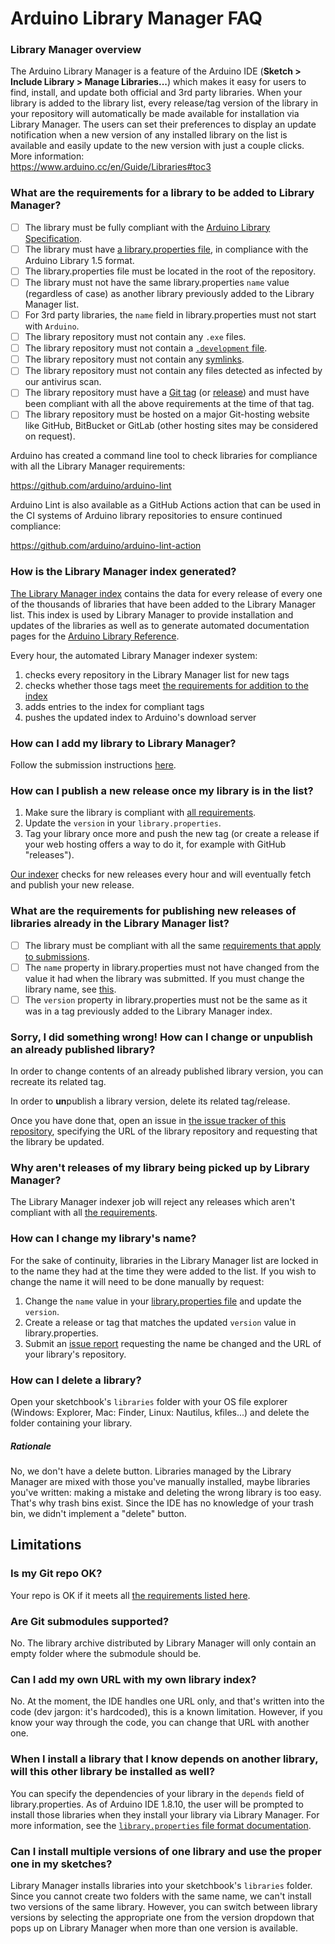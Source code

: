 # Arduino Library Manager FAQ

### Library Manager overview

The Arduino Library Manager is a feature of the Arduino IDE (**Sketch > Include Library > Manage Libraries...**) which makes it easy for users to find, install, and update both official and 3rd party libraries. When your library is added to the library list, every release/tag version of the library in your repository will automatically be made available for installation via Library Manager. The users can set their preferences to display an update notification when a new version of any installed library on the list is available and easily update to the new version with just a couple clicks. More information: <br />
https://www.arduino.cc/en/Guide/Libraries#toc3

### What are the requirements for a library to be added to Library Manager?

<a id="submission-requirements"></a>

- [ ] The library must be fully compliant with the [Arduino Library Specification](https://arduino.github.io/arduino-cli/latest/library-specification).
- [ ] The library must have [a library.properties file](https://arduino.github.io/arduino-cli/latest/library-specification/#library-metadata), in compliance with the Arduino Library 1.5 format.
- [ ] The library.properties file must be located in the root of the repository.
- [ ] The library must not have the same library.properties `name` value (regardless of case) as another library previously added to the Library Manager list.
- [ ] For 3rd party libraries, the `name` field in library.properties must not start with `Arduino`.
- [ ] The library repository must not contain any `.exe` files.
- [ ] The library repository must not contain a [`.development` file](https://arduino.github.io/arduino-cli/latest/library-specification/#development-flag-file).
- [ ] The library repository must not contain any [symlinks](https://en.wikipedia.org/wiki/Symbolic_link).
- [ ] The library repository must not contain any files detected as infected by our antivirus scan.
- [ ] The library repository must have a [Git tag](https://git-scm.com/book/en/v2/Git-Basics-Tagging) (or [release](https://help.github.com/articles/creating-releases/)) and must have been compliant with all the above requirements at the time of that tag.
- [ ] The library repository must be hosted on a major Git-hosting website like GitHub, BitBucket or GitLab (other hosting sites may be considered on request).

Arduino has created a command line tool to check libraries for compliance with all the Library Manager requirements:

https://github.com/arduino/arduino-lint

Arduino Lint is also available as a GitHub Actions action that can be used in the CI systems of Arduino library repositories to ensure continued compliance:

https://github.com/arduino/arduino-lint-action

### How is the Library Manager index generated?

[The Library Manager index](http://downloads.arduino.cc/libraries/library_index.json) contains the data for every release of every one of the thousands of libraries that have been added to the Library Manager list. This index is used by Library Manager to provide installation and updates of the libraries as well as to generate automated documentation pages for the [Arduino Library Reference](https://www.arduino.cc/reference/en/libraries/).

Every hour, the automated Library Manager indexer system:

1. checks every repository in the Library Manager list for new tags
1. checks whether those tags meet [the requirements for addition to the index](#update-requirements)
1. adds entries to the index for compliant tags
1. pushes the updated index to Arduino's download server

### How can I add my library to Library Manager?

Follow the submission instructions [here](README.md#adding-a-library-to-library-manager).

### How can I publish a new release once my library is in the list?

1. Make sure the library is compliant with [all requirements](#update-requirements).
1. Update the `version` in your `library.properties`.
1. Tag your library once more and push the new tag (or create a release if your web hosting offers a way to do it, for example with GitHub "releases").

[Our indexer](#how-is-the-library-manager-index-generated) checks for new releases every hour and will eventually fetch and publish your new release.

### What are the requirements for publishing new releases of libraries already in the Library Manager list?

<a id="update-requirements"></a>

- [ ] The library must be compliant with all the same [requirements that apply to submissions](#submission-requirements).
- [ ] The `name` property in library.properties must not have changed from the value it had when the library was submitted. If you must change the library name, see [this](#how-can-i-change-my-librarys-name).
- [ ] The `version` property in library.properties must not be the same as it was in a tag previously added to the Library Manager index.

### Sorry, I did something wrong! How can I change or unpublish an already published library?

In order to change contents of an already published library version, you can recreate its related tag.

In order to **un**publish a library version, delete its related tag/release.

Once you have done that, open an issue in [the issue tracker of this repository](https://github.com/arduino/library-registry/issues), specifying the URL of the library repository and requesting that the library be updated.

### Why aren't releases of my library being picked up by Library Manager?

The Library Manager indexer job will reject any releases which aren't compliant with all [the requirements](#update-requirements).

### How can I change my library's name?

For the sake of continuity, libraries in the Library Manager list are locked in to the name they had at the time they were added to the list. If you wish to change the name it will need to be done manually by request:

1. Change the `name` value in your [library.properties file](https://arduino.github.io/arduino-cli/latest/library-specification/#libraryproperties-file-format) and update the `version`.
1. Create a release or tag that matches the updated `version` value in library.properties.
1. Submit an [issue report](https://github.com/arduino/library-registry/issues) requesting the name be changed and the URL of your library's repository.

### How can I delete a library?

Open your sketchbook's `libraries` folder with your OS file explorer (Windows: Explorer, Mac: Finder, Linux: Nautilus, kfiles...) and delete the folder containing your library.

##### Rationale

No, we don't have a delete button. Libraries managed by the Library Manager are mixed with those you've manually installed, maybe libraries you've written: making a mistake and deleting the wrong library is too easy. That's why trash bins exist. Since the IDE has no knowledge of your trash bin, we didn't implement a "delete" button.

## Limitations

### Is my Git repo OK?

Your repo is OK if it meets all [the requirements listed here](#submission-requirements).

### Are Git submodules supported?

No. The library archive distributed by Library Manager will only contain an empty folder where the submodule should be.

### Can I add my own URL with my own library index?

No. At the moment, the IDE handles one URL only, and that's written into the code (dev jargon: it's hardcoded), this is a known limitation.
However, if you know your way through the code, you can change that URL with another one.

### When I install a library that I know depends on another library, will this other library be installed as well?

You can specify the dependencies of your library in the `depends` field of library.properties. As of Arduino IDE 1.8.10, the user will be prompted to install those libraries when they install your library via Library Manager. For more information, see the [`library.properties` file format documentation](https://arduino.github.io/arduino-cli/latest/library-specification/#libraryproperties-file-format).

### Can I install multiple versions of one library and use the proper one in my sketches?

Library Manager installs libraries into your sketchbook's `libraries` folder. Since you cannot create two folders with the same name, we can't install two versions of the same library. However, you can switch between library versions by selecting the appropriate one from the version dropdown that pops up on Library Manager when more than one version is available.

